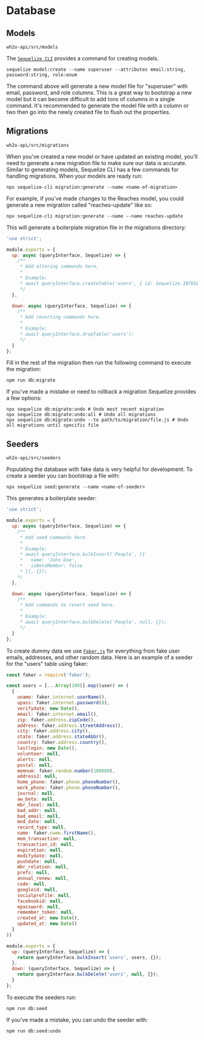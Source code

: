 # Database

## Models

`wh2o-api/src/models`

The [`Sequelize CLI`](https://sequelize.org/master/manual/migrations.html) provides a command for creating models.

```
sequelize model:create --name superuser --attributes email:string, password:string, role:enum
```

The command above will generate a new model file for "superuser" with email, password, and role columns. This is a great way to bootstrap a new model but it can become difficult to add tons of columns in a single command. It's recommended to generate the model file with a column or two then go into the newly created file to flush out the properties.

## Migrations

`wh2o-api/src/migrations`

When you've created a new model or have updated an existing model, you'll need to generate a new migration file to make sure our data is accurate. Similar to generating models, Sequelize CLI has a few commands for handling migrations. When your models are ready run: 

```
npx sequelize-cli migration:generate --name <name-of-migration> 
```

For example, if you've made changes to the Reaches model, you could generate a new migration called "reaches-update" like so: 

```
npx sequelize-cli migration:generate --name --name reaches-update
```

This will generate a boilerplate migration file in the migrations directory: 

```js
'use strict';

module.exports = {
  up: async (queryInterface, Sequelize) => {
    /**
     * Add altering commands here.
     *
     * Example:
     * await queryInterface.createTable('users', { id: Sequelize.INTEGER });
     */
  },

  down: async (queryInterface, Sequelize) => {
    /**
     * Add reverting commands here.
     *
     * Example:
     * await queryInterface.dropTable('users');
     */
  }
};
```

Fill in the rest of the migration then run the following command to execute the migration:

```
npm run db:migrate
```

If you've made a mistake or need to rollback a migration Sequelize provides a few options:

```
npx sequelize db:migrate:undo # Undo most recent migration
npx sequelize db:migrate:undo:all # Undo all migrations
npx sequelize db:migrate:undo --to path/to/migration/file.js # Undo all migrations until specific file
```

## Seeders

`wh2o-api/src/seeders`

Populating the database with fake data is very helpful for development. To create a seeder you can bootstrap a file with: 

```
npx sequelize seed:generate --name <name-of-seeder>
```

This generates a boilerplate seeder:

```js
'use strict';

module.exports = {
  up: async (queryInterface, Sequelize) => {
    /**
     * Add seed commands here.
     *
     * Example:
     * await queryInterface.bulkInsert('People', [{
     *   name: 'John Doe',
     *   isBetaMember: false
     * }], {});
    */
  },

  down: async (queryInterface, Sequelize) => {
    /**
     * Add commands to revert seed here.
     *
     * Example:
     * await queryInterface.bulkDelete('People', null, {});
     */
  }
};
```

To create dummy data we use [`Faker.js`](https://www.npmjs.com/package/faker) for everything from fake user emails, addresses, and other random data. Here is an example of a seeder for the "users" table using faker: 

```js
const faker = require('faker');

const users = [...Array(100)].map((user) => (
  {
    uname: faker.internet.userName(),
    upass: faker.internet.password(8),
    verifydate: new Date(),
    email: faker.internet.email(),
    zip: faker.address.zipCode(),
    address: faker.address.streetAddress(),
    city: faker.address.city(),
    state: faker.address.stateAbbr(),
    country: faker.address.country(),
    lastlogin: new Date(),
    volunteer: null,
    alerts: null,
    postal: null,
    memnum: faker.random.number(100000),
    address2: null,
    home_phone: faker.phone.phoneNumber(),
    work_phone: faker.phone.phoneNumber(),
    journal: null,
    aw_beta: null,
    mbr_level: null,
    bad_addr: null,
    bad_email: null,
    mod_date: null,
    record_type: null,
    name: faker.name.firstName(),
    mem_transaction: null,
    transaction_id: null,
    expiration: null,
    modifydate: null,
    pushdate: null,
    mbr_relation: null,
    prefs: null,
    annual_renew: null,
    code: null,
    googleid: null,
    socialprofile: null,
    facebookid: null,
    epassword: null,
    remember_token: null,
    created_at: new Date(),
    updated_at: new Date()
  }
))

module.exports = {
  up: (queryInterface, Sequelize) => {
    return queryInterface.bulkInsert('users', users, {});
  },
  down: (queryInterface, Sequelize) => {
    return queryInterface.bulkDelete('users', null, {});
  }
};
```

To execute the seeders run: 

```
npm run db:seed
```

If you've made a mistake, you can undo the seeder with: 

```
npm run db:seed:undo
```